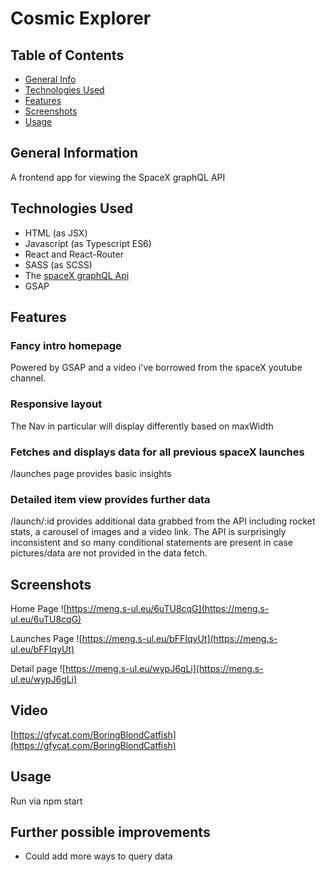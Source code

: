 # Cosmic Explorer

## Table of Contents
* [General Info](#general-information)
* [Technologies Used](#technologies-used)
* [Features](#features)
* [Screenshots](#screenshots)
* [Usage](#usage)

## General Information
A frontend app for viewing the SpaceX graphQL API

## Technologies Used
- HTML (as JSX)
- Javascript (as Typescript ES6)
- React and React-Router
- SASS (as SCSS)
- The [spaceX graphQL Api](https://api.spacex.land/graphql/)
- GSAP

## Features

### Fancy intro homepage
Powered by GSAP and a video i've borrowed from the spaceX youtube channel.

### Responsive layout
The Nav in particular will display differently based on maxWidth

### Fetches and displays data for all previous spaceX launches
/launches page provides basic insights

### Detailed item view provides further data
/launch/:id provides additional data grabbed from the API including rocket stats, a carousel of images and a video link.
The API is surprisingly inconsistent and so many conditional statements are present in case pictures/data are not provided in the data fetch.


## Screenshots
Home Page
![https://meng.s-ul.eu/6uTU8cqG](https://meng.s-ul.eu/6uTU8cqG)

Launches Page
![https://meng.s-ul.eu/bFFIqyUt](https://meng.s-ul.eu/bFFIqyUt)

Detail page
![https://meng.s-ul.eu/wypJ6gLi](https://meng.s-ul.eu/wypJ6gLi)

## Video
[https://gfycat.com/BoringBlondCatfish](https://gfycat.com/BoringBlondCatfish)

## Usage
Run via npm start

## Further possible improvements
- Could add more ways to query data